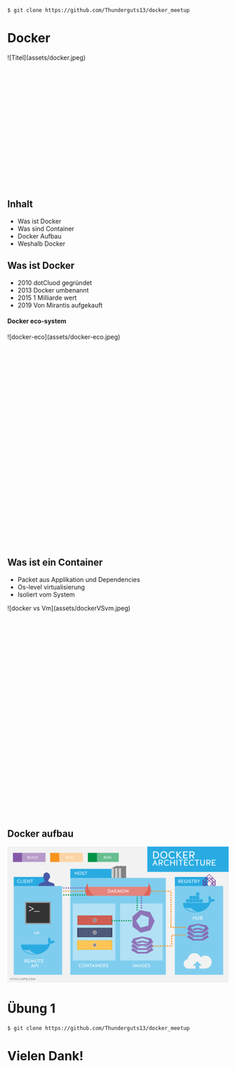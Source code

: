 ```
$ git clone https://github.com/Thunderguts13/docker_meetup

```

<!-- .slide: class="master01" -->
<!-- section -->
# Docker

<div style="height:300px">
![Titel](assets/docker.jpeg)
</div>
<!-- .slide: class="master01" -->
<!-- section -->

## Inhalt
* Was ist Docker
* Was sind Container
* Docker Aufbau
* Weshalb Docker

<!-- .slide: class="master03" -->
<!-- section -->

## Was ist Docker

* 2010 dotCluod gegründet
* 2013 Docker umbenannt
* 2015 1 Milliarde wert
* 2019 Von Mirantis aufgekauft

<!--
Docker ist eine Firma Docker incorporated welche OpenSource Produkte anbietet zum Verwalten von Containern.
Dies sind die wichtigsten Meilensteine von Docker.
2010 gegründet
2013 RedHat Allianz für Openshift und Umbenennung zu Docker
 ---Folie---
-->
<!-- .slide: class="master03" -->
<!-- slide -->
#### Docker eco-system
<div style="height:480px">
![docker-eco](assets/docker-eco.jpeg)
</div>
<!--
Dies sind die Produkte von Docker.
--Docker swarm ist zum orchestrieren von Containern wie z.B. Kubernetes oder Openshift
--Docker machine ist für alte Mac/Windows maschinen
--Docker cloud deployment/managment auf Colud providers
--Docker compose ist zum Verwalten von mehreren Containern
--Docker engine ist eigentlich das Herz von Docker. All diese Services verwenden die Engine zum erstellen und verwalten von Containern
Wir werden heute primär Docker Engine und Docker Compose anschauen
Da dies die gängigsten Tools sind welche in der Entwicklung eingesetzt werden.
-->

<!-- .slide: class="master03" -->
<!-- section -->

## Was ist ein Container
 * Packet aus Applikation und Dependencies
 * Os-level virtualisierung
 * Isoliert vom System
<!--
Container gibt es nicht nur von Docker erhältlich Container sind ein standartisiertes Softwarepacket welche den Applikationscode und alle dependencies beinhaltet. So, dass der Code unabhängig vom System zuverlässig laufen kann. Ein Container läuft im Kernel des host-os dies ist eine Art von os-level-virtualisierung. Genauer gesagt läuft der Container in einem isolierten user space auf dem Kernel. Der Container sieht vom Gerät nur die Ressourcen welche ihm zu Verfügung gestellt werden. Da der Container keinen eigenen Kernel benötigt ist er einiges schmaller als traditionelle Virtualisierung mit Virtualbox oder Hypervisor.
 -->

<!-- .slide: class="master03" -->
<!-- slide -->

<div style="height:480px">
![docker vs Vm](assets/dockerVSvm.jpeg)
</div>

<!-- Auf dieser Grafik erkennt man gut was dies Stacktechnisch ausmacht. Ein Container hat einiges weniger an OVerhead im Vergleich zu einer Virtual Machine. Aus diesem Grund sind Container einiges Rssourcen schonender als eine Virtualmachine, dies ermöglicht es auf weniger Maschinen mehr Applikationen zu Deployen.-->
<!-- .slide: class="master03" -->
<!-- section -->
## Docker aufbau

![architektur](assets/architecture.png)
<!--
Diese Grafik zeigt den Aufbau vom Docker Ökosystem auf. Hier haben wir noch zwei drei Begriffe die wir nocht nicht kennen. Der Daemon ist grundsätzlich ein Prozess der im Hintergrund läuft auf dem System. Dies spezifisch ist der Docker daemon. Images sind die Basis für Container. Mit einem Image kann man mehrere Container starten. Die Registry ist ein Lager von Images entweder Docker hub oder ein Internes Speicher Tool zum Images ablegen. Wie ihr seht hat es Linien die uns erklären wie dies Sache läuft. Der Client setzt einen Befehl ab welcher dann vom Daemon umgesetzt wird. Der erste Befehl ist Build Da sagt Der Client das der Daemon ein Image erstellen soll. Dies passiert mit einem Dockerfile als Basis. Das Image ist dan Lokal auf dem Host abgelegt. Der nächste Befehl ist pull, Pull holt ein Image aus der Registry auf den Host. Jedoch der interessanteste Befehl ist run. Mit run kann man ein image angeben und einen Container starten. run kann falls das Image lokal nicht vorhanden ist es von der Registry herunterladen.
-->
<!-- .slide: class="master03" -->
<!-- section -->
# Übung 1
```
$ git clone https://github.com/Thunderguts13/docker_meetup

```
<!--
Als erste Übung werden wir einen Container erstellen. Der einfachste Weg um dies zu machen ist mit docker run <image_name>. Könnt alle mal bei euch im Terminal disen Befehl eingeben uns schauen was passiert. Wie ihr seht schaut Docker lokal nach dem Image. Da Das Image lokal nicht vorhanden ist wird das image von Dockerhub heruntergeladen. Wenn dies abgeschlossen ist wird der Container gestartet und somit auch das Ruby script im Container.

Mit docker ps könnt ihr anschauen welche Container am laufen sind. [DOCKER PS OUTPUT ERKLÄREN] Falls man genug von einem Container hat kann dieser mit docker kill <container_name> gestoppt werden. Um ihn zu wieder zu starten kann man docker start -a meetup eingeben.

Es gibt die Möglichkeit in einen Container reinzugehen dies kann man mit docker exec -it <container_name> /bin/sh machen.
 -->

<!-- .slide: class="master03" -->
<!-- section -->

# Vielen Dank!

<!-- .slide: class="master01" -->
